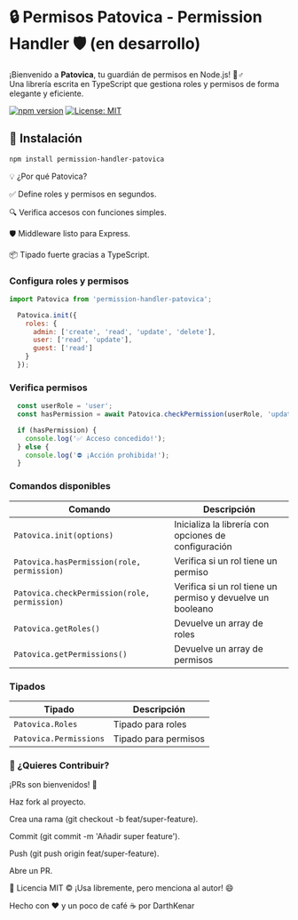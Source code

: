 # 🔒 Permisos Patovica - Permission Handler 🛡️ (en desarrollo)

¡Bienvenido a **Patovica**, tu guardián de permisos en Node.js! 👮♂️  
Una librería escrita en TypeScript que gestiona roles y permisos de forma elegante y eficiente. 

[![npm version](https://img.shields.io/npm/v/permission-handler-patovica)](https://npmjs.com/package/permission-handler-patovica)
[![License: MIT](https://img.shields.io/badge/License-MIT-blue.svg)](https://opensource.org/licenses/MIT)

## 🚀 Instalación

```bash
npm install permission-handler-patovica
```

💡 ¿Por qué Patovica?

✅ Define roles y permisos en segundos.

🔍 Verifica accesos con funciones simples.

🛡️ Middleware listo para Express.

📦 Tipado fuerte gracias a TypeScript.

### Configura roles y permisos

```js
import Patovica from 'permission-handler-patovica';

  Patovica.init({
    roles: {
      admin: ['create', 'read', 'update', 'delete'],
      user: ['read', 'update'],
      guest: ['read']
    }
  });
```

### Verifica permisos

```js
  const userRole = 'user';
  const hasPermission = await Patovica.checkPermission(userRole, 'update');

  if (hasPermission) {
    console.log('✅ Acceso concedido!');
  } else {
    console.log('⛔ ¡Acción prohibida!');
  }
```

### Comandos disponibles

| Comando | Descripción |
| --- | --- |
| `Patovica.init(options)` | Inicializa la librería con opciones de configuración
| `Patovica.hasPermission(role, permission)` | Verifica si un rol tiene un permiso
| `Patovica.checkPermission(role, permission)` | Verifica si un rol tiene un permiso y devuelve un booleano
| `Patovica.getRoles()` | Devuelve un array de roles
| `Patovica.getPermissions()` | Devuelve un array de permisos

### Tipados

| Tipado | Descripción |
| --- | --- |
| `Patovica.Roles` | Tipado para roles |
| `Patovica.Permissions` | Tipado para permisos |

### 🧪 ¿Quieres Contribuir?

¡PRs son bienvenidos! 🎉

Haz fork al proyecto.

Crea una rama (git checkout -b feat/super-feature).

Commit (git commit -m 'Añadir super feature').

Push (git push origin feat/super-feature).

Abre un PR.

📜 Licencia
MIT © ¡Usa libremente, pero menciona al autor! 😄

Hecho con ❤️ y un poco de café ☕ por DarthKenar
